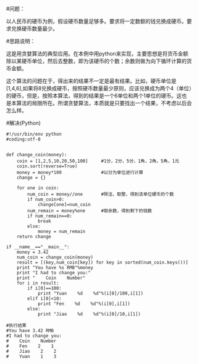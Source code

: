 
#问题：

以人民币的硬币为例，假设硬币数量足够多。要求将一定数额的钱兑换成硬币。要求兑换硬币数量最少。

#思路说明：

这是用贪婪算法的典型应用。在本例中用python来实现，主要思想是将货币金额除以某硬币单位，然后去整数，即为该硬币的个数；余数则做为向下循环计算的货币金额。

这个算法的问题在于，得出来的结果不一定是最有结果。比如，硬币单位是[1,4,6],如果将8兑换成硬币，按照硬币数量最少原则，应该兑换成为两个4（单位）的硬币，但是，按照本算法，得到的结果是一个6单位和两个1单位的硬币。这也是本算法的局限所在。所谓贪婪算法，本质就是只要找出一个结果，不考虑以后会怎么样。

#解决(Python)

	#!/usr/bin/env python
	#coding:utf-8
	
	
	def change_coin(money):
	    coin = [1,2,5,10,20,50,100]     #1分，2分，5分，1角，2角，5角，1元
	    coin.sort(reverse=True)
	    money = money*100               #以分为单位进行计算
	    change = {}
	
	    for one in coin:
	        num_coin = money//one       #除法，取整，得到该单位硬币的个数
	        if num_coin>0:
	            change[one]=num_coin
	        num_remain = money%one      #取余数，得到剩下的钱数
	        if num_remain==0:
	            break
	        else:
	            money = num_remain
	    return change 
	
	if __name__=="__main__":
	    money = 3.42
	    num_coin = change_coin(money)
	    result = [(key,num_coin[key]) for key in sorted(num_coin.keys())]
	    print "You have %s RMB"%money
	    print "I had to change you:"
	    print "    Coin    Number"
	    for i in result:
	        if i[0]==100:
	            print "Yuan    %d    %d"%(i[0]/100,i[1])
	        elif i[0]<10:
	            print "Fen    %d    %d"%(i[0],i[1])
	        else:
	            print "Jiao    %d    %d"%(i[0]/10,i[1])
	
	#执行结果
	#You have 3.42 RMB
	#I had to change you:
	#    Coin    Number
	#    Fen    2    1
	#    Jiao    2    2
	#    Yuan    1    3
	
